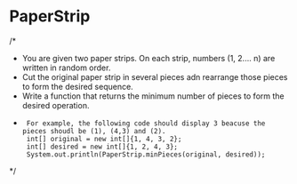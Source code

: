 # PaperStrip
/*
 * You are given two paper strips. On each strip, numbers (1, 2.... n) are written in random order.
 * Cut the original paper strip in several pieces adn rearrange those pieces to form the desired sequence.
 * Write a function that returns the minimum number of pieces to form the desired operation.
 *      For example, the following code should display 3 beacuse the pieces shoudl be (1), (4,3) and (2). 
        int[] original = new int[]{1, 4, 3, 2};
        int[] desired = new int[]{1, 2, 4, 3};
        System.out.println(PaperStrip.minPieces(original, desired));
 */
